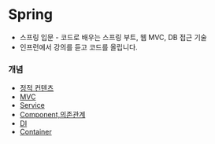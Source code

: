 # Spring
+ 스프링 입문 - 코드로 배우는 스프링 부트, 웹 MVC, DB 접근 기술
+ 인프런에서 강의를 듣고 코드를 올립니다.



### 개념
+ [정적 컨텐츠](https://github.com/KimGyeongsuuu/Spring/blob/main/%EA%B0%9C%EB%85%90/%EC%A0%95%EC%A0%81%20%EC%BB%A8%ED%85%90%EC%B8%A0.md)
+ [MVC](https://github.com/KimGyeongsuuu/Spring/blob/main/%EA%B0%9C%EB%85%90/MVC.md)
+ [Service](https://github.com/KimGyeongsuuu/Spring/blob/main/%EA%B0%9C%EB%85%90/Service.md)
+ [Component,의존관계](https://github.com/KimGyeongsuuu/Spring/blob/main/%EA%B0%9C%EB%85%90/component%EC%99%80%20%EC%9D%98%EC%A1%B4%EA%B4%80%EA%B3%84.md)
+ [DI](https://github.com/KimGyeongsuuu/Spring/blob/main/%EA%B0%9C%EB%85%90/DI.md)
+ [Container](https://github.com/KimGyeongsuuu/Spring/blob/main/%EA%B0%9C%EB%85%90/container.md)